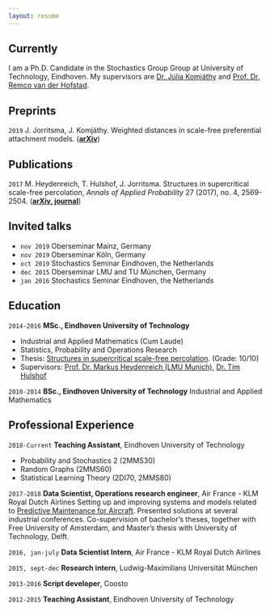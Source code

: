 ```yaml
---
layout: resume
---
```

## Currently

I am a Ph.D. Candidate in the Stochastics Group Group at University of Technology, Eindhoven.
My supervisors are [Dr. Júlia Komjáthy](https://www.win.tue.nl/~jkomjath/) and [Prof. Dr. Remco van der Hofstad](https://www.win.tue.nl/~rhofstad/).

## Preprints
`2019`
J. Jorritsma, J. Komjáthy. Weighted distances in scale-free preferential attachment models. (**[arXiv](https://arxiv.org/abs/1907.01907)**)

## Publications

`2017`
M. Heydenreich, T. Hulshof, J. Jorritsma. Structures in supercritical scale-free percolation, *Annals of Applied Probability* 27 (2017), no. 4, 2569-2504.
(**[arXiv](https://arxiv.org/abs/1604.08180), [journal](https://projecteuclid.org/euclid.aoap/1504080041)**)

## Invited talks

- `nov 2019`
  Oberseminar Mainz, Germany
- `nov 2019`
  Oberseminar Köln, Germany
- `oct 2019`
  Stochastics Seminar Eindhoven, the Netherlands
- `dec 2015`
  Oberseminar LMU and TU München, Germany
- `jan 2016`
  Stochastics Seminar Eindhoven, the Netherlands


## Education

  `2014-2016`
  __MSc., Eindhoven University of Technology__
  - Industrial and Applied Mathematics (Cum Laude)
  - Statistics, Probability and Operations Research
  - Thesis: [Structures in supercritical scale-free percolation](https://pure.tue.nl/ws/portalfiles/portal/72339206/Structures_in_scale_free_percolation_Joost_Jorritsma_Master_Thesis.pdf). (Grade: 10/10)
  - Supervisors: [Prof. Dr. Markus Heydenreich (LMU Munich)](http://www.math.lmu.de/~heyden/), [Dr. Tim Hulshof](https://www.win.tue.nl/~thulshof/)

  `2010-2014`
  __BSc., Eindhoven University of Technology__
  Industrial and Applied Mathematics


## Professional Experience

`2018-Current`
__Teaching Assistant__, Eindhoven University of Technology
- Probability and Stochastics 2 (2MMS30)
- Random Graphs (2MMS60)
- Statistical Learning Theory (2DI70, 2MMS80)

`2017-2018`
__Data Scientist, Operations research engineer__, Air France - KLM Royal Dutch Airlines
Setting up and improving systems and models related to [Predictive Maintenance for
Aircraft](https://afiklmem.com/en/solutions/prognos-for-aircraft). Presented solutions at several industrial conferences. Co-supervision of
bachelor’s theses, together with Free University of Amsterdam, and Master’s thesis
with University of Technology, Delft.

`2016, jan-july`
__Data Scientist Intern__, Air France - KLM Royal Dutch Airlines

`2015, sept-dec`
__Research intern__, Ludwig-Maximilians Universität München

`2013-2016`
__Script developer__, Coosto

`2012-2015`
__Teaching Assistant__, Eindhoven University of Technology

<!-- ### Footer

Last updated: May 2013 -->
